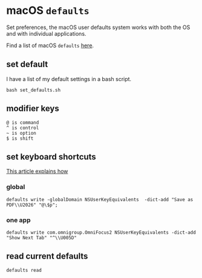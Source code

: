 # macOS `defaults`

Set preferences, the macOS user defaults system works with both the OS and with individual applications.

Find a list of macOS `defaults` [here](https://macos-defaults.com).

## set default

I have a list of my default settings in a bash script.

```
bash set_defaults.sh

```

## modifier keys

```
@ is command
^ is control
~ is option
$ is shift
```

## set keyboard shortcuts

[This article explains how](https://ryanmo.co/2017/01/05/setting-keyboard-shortcuts-from-terminal-in-macos/)

### global

```
defaults write -globalDomain NSUserKeyEquivalents  -dict-add "Save as PDF\\U2026" "@\$p";
```

### one app

```
defaults write com.omnigroup.OmniFocus2 NSUserKeyEquivalents -dict-add "Show Next Tab" "^\\U005D"
```

## read current defaults

```
defaults read
```

